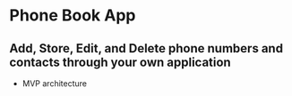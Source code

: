 # Phone Book App
## Add, Store, Edit, and Delete phone numbers and contacts through your own application

- MVP architecture